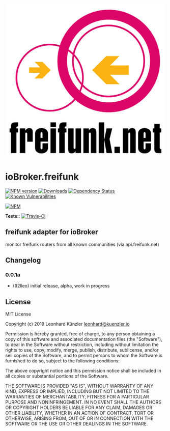 ![Logo](admin/freifunk.png)
# ioBroker.freifunk

[![NPM version](http://img.shields.io/npm/v/iobroker.freifunk.svg)](https://www.npmjs.com/package/iobroker.freifunk)
[![Downloads](https://img.shields.io/npm/dm/iobroker.freifunk.svg)](https://www.npmjs.com/package/iobroker.freifunk)
[![Dependency Status](https://img.shields.io/david/92lleo/iobroker.freifunk.svg)](https://david-dm.org/92lleo/iobroker.freifunk)
[![Known Vulnerabilities](https://snyk.io/test/github/92lleo/ioBroker.freifunk/badge.svg)](https://snyk.io/test/github/92lleo/ioBroker.freifunk)

[![NPM](https://nodei.co/npm/iobroker.freifunk.png?downloads=true)](https://nodei.co/npm/iobroker.freifunk/)

**Tests:**: [![Travis-CI](http://img.shields.io/travis/92lleo/ioBroker.freifunk/master.svg)](https://travis-ci.org/92lleo/ioBroker.freifunk)

## freifunk adapter for ioBroker

monitor freifunk routers from all known communities (via api.freifunk.net)

## Changelog

### 0.0.1a
* (92lleo) initial release, alpha, work in progress

## License
MIT License

Copyright (c) 2019 Leonhard Künzler <leonhard@kuenzler.io>

Permission is hereby granted, free of charge, to any person obtaining a copy
of this software and associated documentation files (the "Software"), to deal
in the Software without restriction, including without limitation the rights
to use, copy, modify, merge, publish, distribute, sublicense, and/or sell
copies of the Software, and to permit persons to whom the Software is
furnished to do so, subject to the following conditions:

The above copyright notice and this permission notice shall be included in all
copies or substantial portions of the Software.

THE SOFTWARE IS PROVIDED "AS IS", WITHOUT WARRANTY OF ANY KIND, EXPRESS OR
IMPLIED, INCLUDING BUT NOT LIMITED TO THE WARRANTIES OF MERCHANTABILITY,
FITNESS FOR A PARTICULAR PURPOSE AND NONINFRINGEMENT. IN NO EVENT SHALL THE
AUTHORS OR COPYRIGHT HOLDERS BE LIABLE FOR ANY CLAIM, DAMAGES OR OTHER
LIABILITY, WHETHER IN AN ACTION OF CONTRACT, TORT OR OTHERWISE, ARISING FROM,
OUT OF OR IN CONNECTION WITH THE SOFTWARE OR THE USE OR OTHER DEALINGS IN THE
SOFTWARE.
